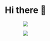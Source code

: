 <h1 align= "center">Hi there 👋</h1>

<!--
**karolstawowski/karolstawowski** is a ✨ _special_ ✨ repository because its `README.md` (this file) appears on your GitHub profile.

Here are some ideas to get you started:

- 🔭 I’m currently working on ...
- 🌱 I’m currently learning ...
- 👯 I’m looking to collaborate on ...
- 🤔 I’m looking for help with ...
- 💬 Ask me about ...
- 📫 How to reach me: ...
- 😄 Pronouns: ...
- ⚡ Fun fact: ...
-->

<p align="center"><img src="https://github-readme-stats.vercel.app/api/top-langs/?username=karolstawowski&hide=html&theme=  calm"></p>
<p align="center"><img src="https://github-readme-stats.vercel.app/api?username=karolstawowski&show_icons=true&theme=calm&hide=stars,prs"></p>

